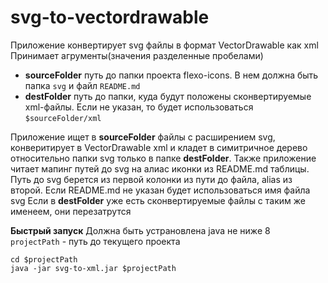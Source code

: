 # svg-to-vectordrawable


Приложение конвертирует svg файлы в формат VectorDrawable как xml
Принимает агрументы(значения разделенные пробелами)
- **sourceFolder** путь до папки проекта flexo-icons. В нем должна быть папка `svg` и файл `README.md`
- **destFolder** путь до папки, куда будут положены сконвертируемые xml-файлы. Если не указан,
  то будет использоваться `$sourceFolder/xml`

Приложение ищет в **sourceFolder** файлы с расширением svg, конверитирует в VectorDrawable xml
и кладет в симитричное дерево относительно папки svg только в папке  **destFolder**.
Также приложение читает мапинг путей до svg на алиас иконки из README.md таблицы.
Путь до svg берется из первой колонки из пути до файла, alias из второй.
Если README.md не указан будет использоваться имя файла svg
Если в **destFolder** уже есть сконвертируемые файлы с таким же именеем, они перезатрутся

**Быстрый запуск**
Должна быть устрановлена java не ниже 8  
`projectPath` - путь до текущего проекта
```
cd $projectPath
java -jar svg-to-xml.jar $projectPath
```
